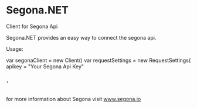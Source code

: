 # Segona.NET
Client for Segona Api


Segona.NET provides an easy way to connect the segona api.


Usage:

var segonaClient = new Client()
var requestSettings = new RequestSettings{
apikey = "Your Segona Api Key"

                          

` 
------------------------------------------------
for more information about Segona visit www.segona.io
